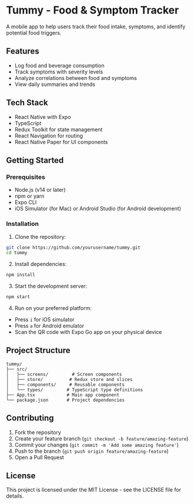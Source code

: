 # Tummy - Food & Symptom Tracker

A mobile app to help users track their food intake, symptoms, and identify potential food triggers.

## Features

- Log food and beverage consumption
- Track symptoms with severity levels
- Analyze correlations between food and symptoms
- View daily summaries and trends

## Tech Stack

- React Native with Expo
- TypeScript
- Redux Toolkit for state management
- React Navigation for routing
- React Native Paper for UI components

## Getting Started

### Prerequisites

- Node.js (v14 or later)
- npm or yarn
- Expo CLI
- iOS Simulator (for Mac) or Android Studio (for Android development)

### Installation

1. Clone the repository:
```bash
git clone https://github.com/yourusername/tummy.git
cd tummy
```

2. Install dependencies:
```bash
npm install
```

3. Start the development server:
```bash
npm start
```

4. Run on your preferred platform:
- Press `i` for iOS simulator
- Press `a` for Android emulator
- Scan the QR code with Expo Go app on your physical device

## Project Structure

```
tummy/
├── src/
│   ├── screens/         # Screen components
│   ├── store/          # Redux store and slices
│   ├── components/     # Reusable components
│   └── types/         # TypeScript type definitions
├── App.tsx            # Main app component
└── package.json       # Project dependencies
```

## Contributing

1. Fork the repository
2. Create your feature branch (`git checkout -b feature/amazing-feature`)
3. Commit your changes (`git commit -m 'Add some amazing feature'`)
4. Push to the branch (`git push origin feature/amazing-feature`)
5. Open a Pull Request

## License

This project is licensed under the MIT License - see the LICENSE file for details. 